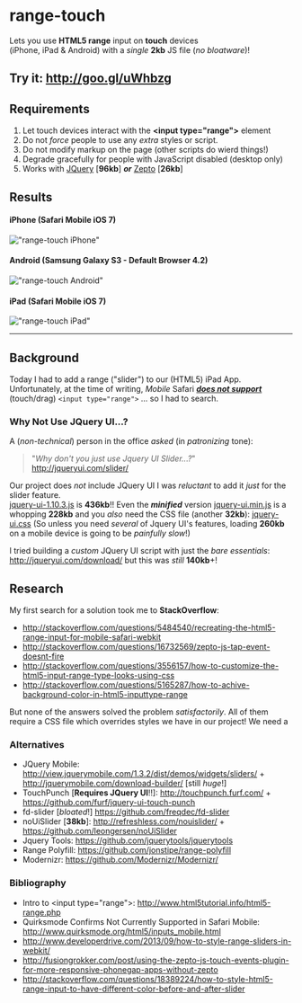 range-touch
===========

Lets you use **HTML5 range** input on **touch** devices <br />
(iPhone, iPad &amp; Android) with a *single* **2kb** JS file (*no bloatware*)!

## Try it: http://goo.gl/uWhbzg

## Requirements

1. Let touch devices interact with the 
**&lt;input type&#61;&quot;range&quot;&gt;** element 
2. Do not *force* people to use any *extra* styles or script.
3. Do not modify markup on the page (other scripts do wierd things!)
4. Degrade gracefully for people with JavaScript disabled (desktop only)
5. Works with [JQuery](http://code.jquery.com/jquery-1.10.2.min.js) [**96kb**] 
***or*** [Zepto](http://zeptojs.com/zepto.min.js) [**26kb**]

## Results

#### iPhone (Safari Mobile iOS 7)

!["range-touch iPhone"](http://i.imgur.com/hpkWznf.jpg)

#### Android (Samsung Galaxy S3 - Default Browser 4.2)

!["range-touch Android"](http://i.imgur.com/ZraQBwG.png)


#### iPad (Safari Mobile iOS 7)

!["range-touch iPad"](http://i.imgur.com/Y20bJN6.jpg)


- - -

## Background

Today I had to add a range ("slider") to our (HTML5) iPad App. <br />
Unfortunately, at the time of writing, *Mobile* Safari 
***[does not support](http://caniuse.com/#feat=input-range)*** (touch/drag)
`<input type="range">` ... so I had to search.

### Why Not Use JQuery UI...?

A (*non-technical*) person in the office *asked* (in *patronizing* tone): 

> "*Why don't you just use Jquery UI Slider...?*"
> http://jqueryui.com/slider/

Our project does *not* include JQuery UI I was *reluctant* to add it 
*just* for the slider feature. <br />
[jquery-ui-1.10.3.js](http://code.jquery.com/ui/1.10.3/jquery-ui.js) 
is **436kb**!! Even the ***minified*** version 
[jquery-ui.min.js](http://ajax.googleapis.com/ajax/libs/jqueryui/1.10.3/jquery-ui.min.js)
is a whopping **228kb** and you *also* need the CSS file (another **32kb**): 
[jquery-ui.css](http://code.jquery.com/ui/1.10.3/themes/smoothness/jquery-ui.css) 
(So unless you need *several* of Jquery UI's features, loading **260kb** 
on a mobile device is going to be *painfully slow*!) <br />

I tried building a *custom* JQuery UI script with just the *bare essentials*:
<br /> http://jqueryui.com/download/ but this was *still* **140kb**+!

## Research 

My first search for a solution took me to **StackOverflow**:

- http://stackoverflow.com/questions/5484540/recreating-the-html5-range-input-for-mobile-safari-webkit
- http://stackoverflow.com/questions/16732569/zepto-js-tap-event-doesnt-fire
- http://stackoverflow.com/questions/3556157/how-to-customize-the-html5-input-range-type-looks-using-css
- http://stackoverflow.com/questions/5165287/how-to-achive-background-color-in-html5-inputtype-range

But none of the answers solved the problem *satisfactorily*. 
All of them require a CSS file which overrides styles we have in our project!
We need a 

### Alternatives

- JQuery Mobile: 
http://view.jquerymobile.com/1.3.2/dist/demos/widgets/sliders/ +
http://jquerymobile.com/download-builder/ [still *huge*!]
- TouchPunch [**Requires JQuery UI**!!]: http://touchpunch.furf.com/ +
https://github.com/furf/jquery-ui-touch-punch
- fd-slider [*bloated*!] https://github.com/freqdec/fd-slider
- noUiSlider [**38kb**]: http://refreshless.com/nouislider/ + 
https://github.com/leongersen/noUiSlider
- Jquery Tools: https://github.com/jquerytools/jquerytools
- Range Polyfill: https://github.com/jonstipe/range-polyfill
- Modernizr: https://github.com/Modernizr/Modernizr/

### Bibliography

- Intro to &lt;input type&#61;&quot;range&quot;&gt;: 
http://www.html5tutorial.info/html5-range.php
- Quirksmode Confirms Not Currently Supported in Safari Mobile:
http://www.quirksmode.org/html5/inputs_mobile.html
- http://www.developerdrive.com/2013/09/how-to-style-range-sliders-in-webkit/
- http://fusiongrokker.com/post/using-the-zepto-js-touch-events-plugin-for-more-responsive-phonegap-apps-without-zepto
- http://stackoverflow.com/questions/18389224/how-to-style-html5-range-input-to-have-different-color-before-and-after-slider